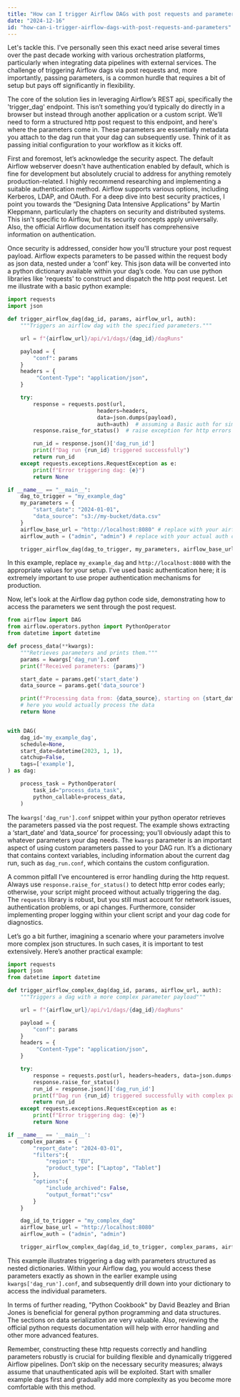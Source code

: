 ```yaml
---
title: "How can I trigger Airflow DAGs with post requests and parameters?"
date: "2024-12-16"
id: "how-can-i-trigger-airflow-dags-with-post-requests-and-parameters"
---
```


Let's tackle this. I've personally seen this exact need arise several times over the past decade working with various orchestration platforms, particularly when integrating data pipelines with external services. The challenge of triggering Airflow dags via post requests and, more importantly, passing parameters, is a common hurdle that requires a bit of setup but pays off significantly in flexibility.

The core of the solution lies in leveraging Airflow’s REST api, specifically the 'trigger_dag' endpoint. This isn’t something you’d typically do directly in a browser but instead through another application or a custom script. We’ll need to form a structured http post request to this endpoint, and here's where the parameters come in. These parameters are essentially metadata you attach to the dag run that your dag can subsequently use. Think of it as passing initial configuration to your workflow as it kicks off.

First and foremost, let’s acknowledge the security aspect. The default Airflow webserver doesn't have authentication enabled by default, which is fine for development but absolutely crucial to address for anything remotely production-related. I highly recommend researching and implementing a suitable authentication method. Airflow supports various options, including Kerberos, LDAP, and OAuth. For a deep dive into best security practices, I point you towards the “Designing Data Intensive Applications” by Martin Kleppmann, particularly the chapters on security and distributed systems. This isn't specific to Airflow, but its security concepts apply universally. Also, the official Airflow documentation itself has comprehensive information on authentication.

Once security is addressed, consider how you'll structure your post request payload. Airflow expects parameters to be passed within the request body as json data, nested under a ‘conf’ key. This json data will be converted into a python dictionary available within your dag’s code. You can use python libraries like 'requests' to construct and dispatch the http post request. Let me illustrate with a basic python example:

```python
import requests
import json

def trigger_airflow_dag(dag_id, params, airflow_url, auth):
    """Triggers an airflow dag with the specified parameters."""

    url = f"{airflow_url}/api/v1/dags/{dag_id}/dagRuns"

    payload = {
        "conf": params
    }
    headers = {
         "Content-Type": "application/json",
    }

    try:
        response = requests.post(url,
                            headers=headers,
                            data=json.dumps(payload),
                            auth=auth)  # assuming a Basic auth for simplicity
        response.raise_for_status()  # raise exception for http errors

        run_id = response.json()['dag_run_id']
        print(f"Dag run {run_id} triggered successfully")
        return run_id
    except requests.exceptions.RequestException as e:
        print(f"Error triggering dag: {e}")
        return None

if __name__ == "__main__":
    dag_to_trigger = "my_example_dag"
    my_parameters = {
        "start_date": "2024-01-01",
        "data_source": "s3://my-bucket/data.csv"
    }
    airflow_base_url = "http://localhost:8080" # replace with your airflow url
    airflow_auth = ("admin", "admin") # replace with your actual auth credentials

    trigger_airflow_dag(dag_to_trigger, my_parameters, airflow_base_url, airflow_auth)
```

In this example, replace `my_example_dag` and `http://localhost:8080` with the appropriate values for your setup. I've used basic authentication here; it is extremely important to use proper authentication mechanisms for production.

Now, let's look at the Airflow dag python code side, demonstrating how to access the parameters we sent through the post request.

```python
from airflow import DAG
from airflow.operators.python import PythonOperator
from datetime import datetime

def process_data(**kwargs):
    """Retrieves parameters and prints them."""
    params = kwargs['dag_run'].conf
    print(f"Received parameters: {params}")

    start_date = params.get('start_date')
    data_source = params.get('data_source')

    print(f"Processing data from: {data_source}, starting on {start_date}")
    # here you would actually process the data
    return None


with DAG(
    dag_id='my_example_dag',
    schedule=None,
    start_date=datetime(2023, 1, 1),
    catchup=False,
    tags=['example'],
) as dag:

    process_task = PythonOperator(
        task_id="process_data_task",
        python_callable=process_data,
    )

```

The `kwargs['dag_run'].conf` snippet within your python operator retrieves the parameters passed via the post request. The example shows extracting a ‘start_date’ and ‘data_source’ for processing; you'll obviously adapt this to whatever parameters your dag needs. The `kwargs` parameter is an important aspect of using custom parameters passed to your DAG run. It’s a dictionary that contains context variables, including information about the current dag run, such as `dag_run.conf`, which contains the custom configuration.

A common pitfall I’ve encountered is error handling during the http request. Always use `response.raise_for_status()` to detect http error codes early; otherwise, your script might proceed without actually triggering the dag. The `requests` library is robust, but you still must account for network issues, authentication problems, or api changes. Furthermore, consider implementing proper logging within your client script and your dag code for diagnostics.

Let’s go a bit further, imagining a scenario where your parameters involve more complex json structures. In such cases, it is important to test extensively. Here’s another practical example:

```python
import requests
import json
from datetime import datetime

def trigger_airflow_complex_dag(dag_id, params, airflow_url, auth):
    """Triggers a dag with a more complex parameter payload"""

    url = f"{airflow_url}/api/v1/dags/{dag_id}/dagRuns"

    payload = {
        "conf": params
    }
    headers = {
         "Content-Type": "application/json",
    }

    try:
        response = requests.post(url, headers=headers, data=json.dumps(payload), auth=auth)
        response.raise_for_status()
        run_id = response.json()['dag_run_id']
        print(f"Dag run {run_id} triggered successfully with complex parameters")
        return run_id
    except requests.exceptions.RequestException as e:
        print(f"Error triggering dag: {e}")
        return None

if __name__ == '__main__':
    complex_params = {
        "report_date": "2024-03-01",
        "filters":{
            "region": "EU",
            "product_type": ["Laptop", "Tablet"]
        },
        "options":{
            "include_archived": False,
            "output_format":"csv"
        }
    }

    dag_id_to_trigger = "my_complex_dag"
    airflow_base_url = "http://localhost:8080"
    airflow_auth = ("admin", "admin")

    trigger_airflow_complex_dag(dag_id_to_trigger, complex_params, airflow_base_url, airflow_auth)

```

This example illustrates triggering a dag with parameters structured as nested dictionaries. Within your Airflow dag, you would access these parameters exactly as shown in the earlier example using `kwargs['dag_run'].conf`, and subsequently drill down into your dictionary to access the individual parameters.

In terms of further reading, "Python Cookbook" by David Beazley and Brian Jones is beneficial for general python programming and data structures. The sections on data serialization are very valuable. Also, reviewing the official python requests documentation will help with error handling and other more advanced features.

Remember, constructing these http requests correctly and handling parameters robustly is crucial for building flexible and dynamically triggered Airflow pipelines. Don’t skip on the necessary security measures; always assume that unauthenticated apis will be exploited. Start with smaller example dags first and gradually add more complexity as you become more comfortable with this method.
